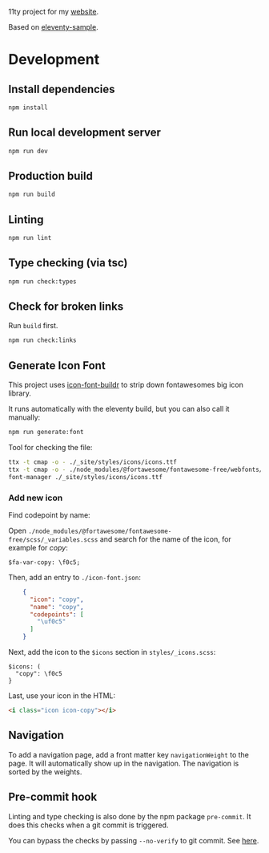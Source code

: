 11ty project for my [website](https://andreas-mausch.de/).

Based on [eleventy-sample](https://github.com/andreas-mausch/eleventy-sample).

# Development

## Install dependencies

```bash
npm install
```

## Run local development server

```bash
npm run dev
```

## Production build

```bash
npm run build
```

## Linting

```bash
npm run lint
```

## Type checking (via tsc)

```bash
npm run check:types
```

## Check for broken links

Run `build` first.

```bash
npm run check:links
```

## Generate Icon Font

This project uses [icon-font-buildr](https://github.com/fabiospampinato/icon-font-buildr) to strip down fontawesomes
big icon library.

It runs automatically with the eleventy build, but you can also call it manually:

```bash
npm run generate:font
```

Tool for checking the file:

```bash
ttx -t cmap -o - ./_site/styles/icons/icons.ttf
ttx -t cmap -o - ./node_modules/@fortawesome/fontawesome-free/webfonts/fa-solid-900.ttf
font-manager ./_site/styles/icons/icons.ttf
```

### Add new icon

Find codepoint by name:

Open `./node_modules/@fortawesome/fontawesome-free/scss/_variables.scss` and search for the name of the icon, for example for *copy*:

```
$fa-var-copy: \f0c5;
```

Then, add an entry to `./icon-font.json`:

```json
    {
      "icon": "copy",
      "name": "copy",
      "codepoints": [
        "\uf0c5"
      ]
    }
```

Next, add the icon to the `$icons` section in `styles/_icons.scss`:

```
$icons: (
  "copy": \f0c5
}
```

Last, use your icon in the HTML:

```html
<i class="icon icon-copy"></i>
```

## Navigation

To add a navigation page, add a front matter key `navigationWeight` to the page.
It will automatically show up in the navigation.
The navigation is sorted by the weights.

## Pre-commit hook

Linting and type checking is also done by the npm package `pre-commit`.
It does this checks when a git commit is triggered.

You can bypass the checks by passing `--no-verify` to git commit.
See [here](https://github.com/observing/pre-commit).

